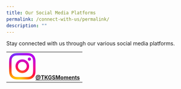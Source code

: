 ```yaml
---
title: Our Social Media Platforms
permalink: /connect-with-us/permalink/
description: ""
---
```

Stay connected with us through our various social media platforms.
<table>
	<tbody>
		<tr>
			<td style="text-align: center"><b>
		<a href="https://www.instagram.com/tkgsmoments​"><img style="width: 70px;" src="/images/Standard/IG_icon.png">@TKGSMoments</a></b>
			</td>
		</tr>
	</tbody>
	</table>